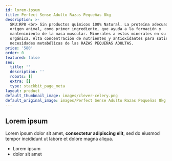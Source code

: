 ```yaml
---
id: lorem-ipsum
title: Perfect Sense Adulto Razas Pequeñas 8kg
description: >-
  SKU:RP8 <br> Sin productos químicos 100% Natural. La proteína adecuada de
  origen animal, como primer ingrediente, que ayuda a la formación y
  mantenimiento de la masa muscular. Minerales a estos minerales en su forma
  orgánica. Alta concentración de nutrientes y antioxidantes para satisfacer las
  necesidades metabólicas de las RAZAS PEQUEÑAS ADULTAS.
price: '580'
order: 0
featured: false
seo:
  title: ''
  description: ''
  robots: []
  extra: []
  type: stackbit_page_meta
layout: product
default_thumbnail_image: images/clever-celery.png
default_original_image: images/Perfect Sense Adulto Razas Pequeñas 8kg.png
---
```

## Lorem ipsum

Lorem ipsum dolor sit amet, **consectetur adipiscing elit**, sed do eiusmod tempor incididunt ut labore et dolore magna aliqua.

- Lorem ipsum
- dolor sit amet